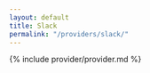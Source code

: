 ```yaml
---
layout: default
title: Slack
permalink: "/providers/slack/"
---
```


{% include provider/provider.md %}

